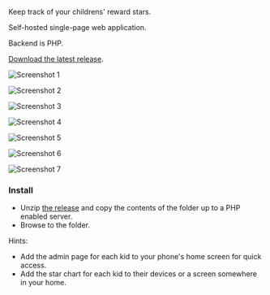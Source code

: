 Keep track of your childrens' reward stars.

Self-hosted single-page web application.

Backend is PHP.

[Download the latest release](https://github.com/chr15m/starchart/releases/download/v1.0/starchart-v1.0.zip).

![Screenshot 1](./screenshots/Screenshot_20170905-194351.png)

![Screenshot 2](./screenshots/Screenshot_20170905-194450.png)

![Screenshot 3](./screenshots/Screenshot_20170905-194456.png)

![Screenshot 4](./screenshots/Screenshot_20170905-194500.png)

![Screenshot 5](./screenshots/Screenshot_20170905-194525.png)

![Screenshot 6](./screenshots/Screenshot_20170905-194536.png)

![Screenshot 7](./screenshots/Screenshot_20170905-194610.png)

### Install ###

 * Unzip [the release](https://github.com/chr15m/starchart/releases/download/v1.0/starchart-v1.0.zip) and copy the contents of the folder up to a PHP enabled server.
 * Browse to the folder.

Hints:

 * Add the admin page for each kid to your phone's home screen for quick access.
 * Add the star chart for each kid to their devices or a screen somewhere in your home.

